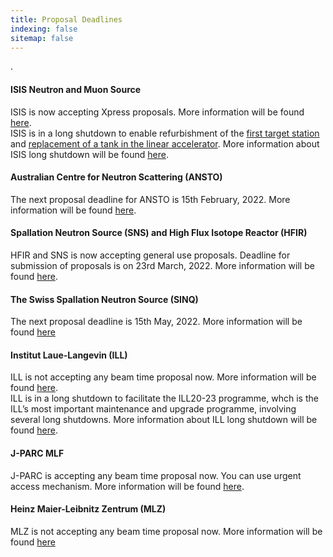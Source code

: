 ```yaml
---
title: Proposal Deadlines
indexing: false
sitemap: false
---
```


.

#### ISIS Neutron and Muon Source
ISIS is now accepting Xpress proposals.  More information will be found [here](https://www.isis.stfc.ac.uk/Pages/Apply-for-beamtime.aspx).\
ISIS is in a long shutdown to enable refurbishment of the [first target station](https://www.isis.stfc.ac.uk/Pages/Target-Station-1.aspx) and [replacement of a tank in the linear accelerator](https://www.isis.stfc.ac.uk/Pages/TH_LinacTank4_beadpull.aspx). More information about ISIS long shutdown will be found [here](https://www.isis.stfc.ac.uk/Pages/For-Users.aspx).

#### Australian Centre for Neutron Scattering (ANSTO)
The next proposal deadline for ANSTO is 15th February, 2022. More information will be found [here](https://www.ansto.gov.au/our-facilities/australian-centre-for-neutron-scattering/call-for-proposals).

#### Spallation Neutron Source (SNS) and High Flux Isotope Reactor (HFIR)
HFIR and SNS is now accepting general use proposals. Deadline for submission of proposals is on 23rd March, 2022. More information will be found [here](https://neutrons.ornl.gov/users/proposal-calls).

#### The Swiss Spallation Neutron Source (SINQ)
The next proposal deadline is 15th May, 2022. More information will be found [here](https://www.psi.ch/en/sinq)

#### Institut Laue-Langevin (ILL)
ILL is not accepting any beam time proposal now. More information will be found [here](https://www.ill.eu/users/applying-for-beamtime/proposal-submission).\
ILL is in a long shutdown to facilitate the ILL20-23 programme, whch is the ILL’s most important maintenance and upgrade programme, involving several long shutdowns. More information about ILL long shutdown will be found [here](https://www.ill.eu/users/instruments/modernisation-programmes/ill2023).

#### J-PARC MLF
J-PARC is accepting any beam time proposal now. You can use urgent access mechanism. More information will be found [here](https://mlfinfo.jp/en/user/proposals/#short-term).

#### Heinz Maier-Leibnitz Zentrum (MLZ)
MLZ is not accepting any beam time proposal now. More information will be found [here](https://mlz-garching.de/user-office)







